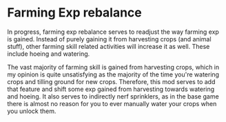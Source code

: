 # Farming Exp rebalance

In progress, farming exp rebalance serves to readjust the way farming exp is gained. Instead of purely gaining it from harvesting crops (and animal stuff), other farming skill related activities will increase it as well. These include hoeing and watering.

The vast majority of farming skill is gained from harvesting crops, which in my opinion is quite unsatisfying as the majority of the time you're watering crops and tilling ground for new crops. Therefore, this mod serves to add that feature and shift some exp gained from harvesting towards watering and hoeing. It also serves to indirectly nerf sprinklers, as in the base game there is almost no reason for you to ever manually water your crops when you unlock them.

